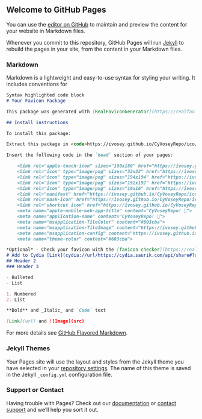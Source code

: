 ## Welcome to GitHub Pages

You can use the [editor on GitHub](https://github.com/iVosey/CyVoseyRepo/edit/main/README.md) to maintain and preview the content for your website in Markdown files.

Whenever you commit to this repository, GitHub Pages will run [Jekyll](https://jekyllrb.com/) to rebuild the pages in your site, from the content in your Markdown files.

### Markdown

Markdown is a lightweight and easy-to-use syntax for styling your writing. It includes conventions for

```markdown
Syntax highlighted code block
# Your Favicon Package

This package was generated with [RealFaviconGenerator](https://realfavicongenerator.net/) [v0.16](https://realfavicongenerator.net/change_log#v0.16)

## Install instructions

To install this package:

Extract this package in <code>https://ivosey.github.io/CyVoseyRepo/ico/</code>. For example, you should be able to access a file named <code>https://ivosey.github.io/CyVoseyRepo/ico/favicon.ico</code>.

Insert the following code in the `head` section of your pages:

    <link rel="apple-touch-icon" sizes="180x180" href="https://ivosey.github.io/CyVoseyRepo/ico/apple-touch-icon.png">
    <link rel="icon" type="image/png" sizes="32x32" href="https://ivosey.github.io/CyVoseyRepo/ico/favicon-32x32.png">
    <link rel="icon" type="image/png" sizes="194x194" href="https://ivosey.github.io/CyVoseyRepo/ico/favicon-194x194.png">
    <link rel="icon" type="image/png" sizes="192x192" href="https://ivosey.github.io/CyVoseyRepo/ico/android-chrome-192x192.png">
    <link rel="icon" type="image/png" sizes="16x16" href="https://ivosey.github.io/CyVoseyRepo/ico/favicon-16x16.png">
    <link rel="manifest" href="https://ivosey.github.io/CyVoseyRepo/ico/site.webmanifest">
    <link rel="mask-icon" href="https://ivosey.github.io/CyVoseyRepo/ico/safari-pinned-tab.svg" color="#603cba">
    <link rel="shortcut icon" href="https://ivosey.github.io/CyVoseyRepo/ico/favicon.ico">
    <meta name="apple-mobile-web-app-title" content="CyVoseyRepo! ">
    <meta name="application-name" content="CyVoseyRepo! ">
    <meta name="msapplication-TileColor" content="#603cba">
    <meta name="msapplication-TileImage" content="https://ivosey.github.io/CyVoseyRepo/ico/mstile-144x144.png">
    <meta name="msapplication-config" content="https://ivosey.github.io/CyVoseyRepo/ico/browserconfig.xml">
    <meta name="theme-color" content="#603cba">

*Optional* - Check your favicon with the [favicon checker](https://realfavicongenerator.net/favicon_checker)
# Add to Cydia [Link](cydia://url/https://cydia.saurik.com/api/share#?source=https://ivosey.github.io/CyVoseyRepo/)
## Header 2
### Header 3

- Bulleted
- List

1. Numbered
2. List

**Bold** and _Italic_ and `Code` text

[Link](url) and ![Image](src)
```

For more details see [GitHub Flavored Markdown](https://guides.github.com/features/mastering-markdown/).

### Jekyll Themes

Your Pages site will use the layout and styles from the Jekyll theme you have selected in your [repository settings](https://github.com/iVosey/CyVoseyRepo/settings). The name of this theme is saved in the Jekyll `_config.yml` configuration file.

### Support or Contact

Having trouble with Pages? Check out our [documentation](https://docs.github.com/categories/github-pages-basics/) or [contact support](https://support.github.com/contact) and we’ll help you sort it out.

